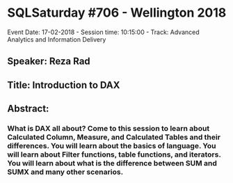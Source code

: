 # SQLSaturday #706 - Wellington 2018
Event Date: 17-02-2018 - Session time: 10:15:00 - Track: Advanced Analytics and Information Delivery
## Speaker: Reza Rad
## Title: Introduction to DAX
## Abstract:
### What is DAX all about? Come to this session to learn about Calculated Column, Measure, and Calculated Tables and their differences. You will learn about the basics of language. You will learn about Filter functions, table functions, and iterators. You will learn about what is the difference between SUM and SUMX and many other scenarios.
